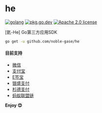 # he

[![golang](https://img.shields.io/badge/Language-Go-green.svg?style=flat)](https://golang.org)
[![pkg.go.dev](https://img.shields.io/badge/dev-reference-007d9c?logo=go&logoColor=white&style=flat)](https://pkg.go.dev/github.com/noble-gase/he)
[![Apache 2.0 license](http://img.shields.io/badge/license-Apache%202.0-brightgreen.svg)](http://opensource.org/licenses/apache2.0)

[氦-He] Go第三方应用SDK

```sh
go get -u github.com/noble-gase/he
```

#### 目前支持

- [微信](https://github.com/noble-gase/he/src/main/wechat/)
- [支付宝](https://github.com/noble-gase/he/src/main/alipay)
- [E签宝](https://github.com/noble-gase/he/src/main/esign)
- [银盛支付](https://github.com/noble-gase/he/src/main/ysepay)
- [杉德支付](https://github.com/noble-gase/he/src/main/sandpay)
- [蚂蚁联盟链](https://github.com/noble-gase/he/src/main/antchain)

**Enjoy 😊**
